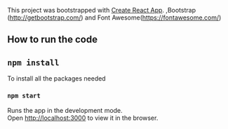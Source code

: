 This project was bootstrapped with [Create React App](https://github.com/facebookincubator/create-react-app).
,Bootstrap (http://getbootstrap.com/) and Font Awesome(https://fontawesome.com/)


## How to run the code

## `npm install`
To install all the packages needed

### `npm start`

Runs the app in the development mode.<br>
Open [http://localhost:3000](http://localhost:3000) to view it in the browser.
